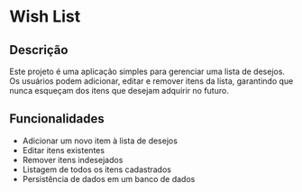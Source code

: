 # Wish List

## Descrição
Este projeto é uma aplicação simples para gerenciar uma lista de desejos. Os usuários podem adicionar, editar e remover itens da lista, garantindo que nunca esqueçam dos itens que desejam adquirir no futuro.

## Funcionalidades
- Adicionar um novo item à lista de desejos
- Editar itens existentes
- Remover itens indesejados
- Listagem de todos os itens cadastrados
- Persistência de dados em um banco de dados
